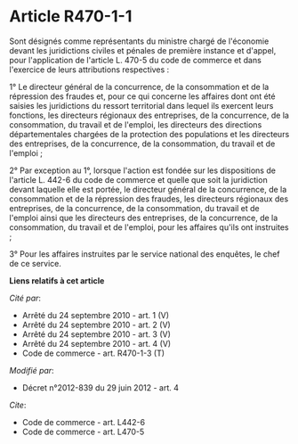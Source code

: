 # Article R470-1-1

Sont désignés comme représentants du ministre chargé de l'économie devant les juridictions civiles et pénales de première
instance et d'appel, pour l'application de l'article L. 470-5 du code de commerce et dans l'exercice de leurs attributions
respectives : 

1° Le directeur général de la concurrence, de la consommation et de la répression des fraudes et, pour ce qui concerne les
affaires dont ont été saisies les juridictions du ressort territorial dans lequel ils exercent leurs fonctions, les
directeurs régionaux des entreprises, de la concurrence, de la consommation, du travail et de l'emploi, les directeurs des
directions départementales chargées de la protection des populations et les directeurs des entreprises, de la concurrence, de
la consommation, du travail et de l'emploi ; 

2° Par exception au 1°, lorsque l'action est fondée sur les dispositions de l'article L. 442-6 du code de commerce et quelle
que soit la juridiction devant laquelle elle est portée, le directeur général de la concurrence, de la consommation et de la
répression des fraudes, les directeurs régionaux des entreprises, de la concurrence, de la consommation, du travail et de
l'emploi ainsi que les directeurs des entreprises, de la concurrence, de la consommation, du travail et de l'emploi, pour les
affaires qu'ils ont instruites ; 

3° Pour les affaires instruites par le service national des enquêtes, le chef de ce service.

**Liens relatifs à cet article**

_Cité par_:

  - Arrêté du 24 septembre 2010 - art. 1 (V)
  - Arrêté du 24 septembre 2010 - art. 2 (V)
  - Arrêté du 24 septembre 2010 - art. 3 (V)
  - Arrêté du 24 septembre 2010 - art. 4 (V)
  - Code de commerce - art. R470-1-3 (T)

_Modifié par_:

  - Décret n°2012-839 du 29 juin 2012 - art. 4

_Cite_:

  - Code de commerce - art. L442-6
  - Code de commerce - art. L470-5
